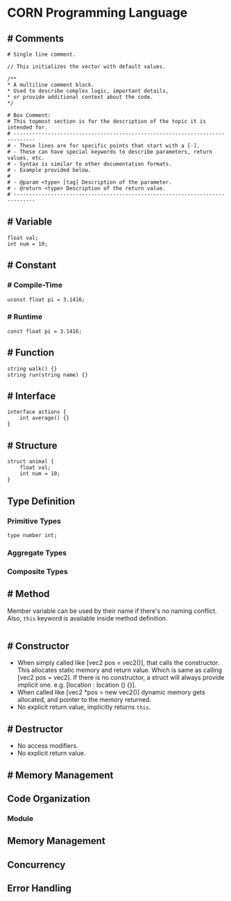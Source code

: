 # CORN Programming Language

## # Comments
```corn
# Single line comment.

// This initializes the vector with default values.

/**
* A multiline comment block.
* Used to describe complex logic, important details,
* or provide additional context about the code.
*/

# Box Comment:
# This topmost section is for the description of the topic it is intended for.
# -----------------------------------------------------------------------------
# - These lines are for specific points that start with a [-].
# - These can have special keywords to describe parameters, return values, etc.
# - Syntax is similar to other documentation formats.
# - Example provided below.
#
# - @param <type> [tag] Description of the parameter.
# - @return <type> Description of the return value.
# -----------------------------------------------------------------------------
```
## # Variable
```corn
float val;
int num = 10;
```

## # Constant
### # Compile-Time
```corn
uconst float pi = 3.1416;
```
### # Runtime
```corn
const float pi = 3.1416;
```
## # Function
```corn
string walk() {}
string run(string name) {}
```

## # Interface
```corn
interface actions {
    int average() {}
}
```

## # Structure
```corn
struct animal {
    float val;
    int num = 10;
}
```

## Type Definition

### Primitive Types
```corn
type number int;
```

### Aggregate Types

### Composite Types

## # Method
Member variable can be used by their name if there's no naming conflict. Also, `this` keyword is available inside method definition.

```corn
```
## # Constructor
- When simply called like [vec2 pos = vec2()], that calls the constructor. This allocates static memory and return value. Which is same as calling [vec2 pos = vec2]. If there is no constructor, a struct will always provide implicit one. e.g. [location : location () {}].
- When called like [vec2 *pos = new vec2()] dynamic memory gets allocated, and pointer to the memory returned.
- No explicit return value, implicitly returns `this`.

## # Destructor
- No access modifiers.
- No explicit return value.

## # Memory Management

## Code Organization
### Module

## Memory Management
## Concurrency
## Error Handling
